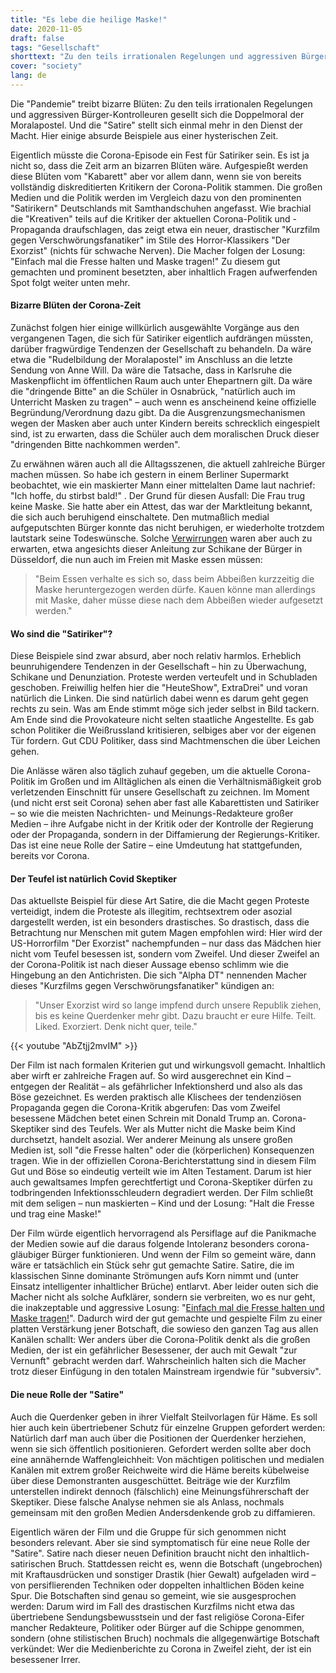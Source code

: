 ```yaml
---
title: "Es lebe die heilige Maske!"
date: 2020-11-05
draft: false
tags: "Gesellschaft"
shorttext: "Zu den teils irrationalen Regelungen und aggressiven Bürger-Kontrolleuren gesellt sich die Doppelmoral der Moralapostel."
cover: "society"
lang: de
---
```


Die "Pandemie" treibt bizarre Blüten: Zu den teils irrationalen Regelungen und aggressiven Bürger-Kontrolleuren gesellt sich die Doppelmoral der Moralapostel. Und die "Satire" stellt sich einmal mehr in den Dienst der Macht. Hier einige absurde Beispiele aus einer hysterischen Zeit.

Eigentlich müsste die Corona-Episode ein Fest für Satiriker sein. Es ist ja nicht so, dass die Zeit arm an bizarren Blüten wäre. Aufgespießt werden diese Blüten vom "Kabarett" aber vor allem dann, wenn sie von bereits vollständig diskreditierten Kritikern der Corona-Politik stammen. Die großen Medien und die Politik werden im Vergleich dazu von den prominenten "Satirikern" Deutschlands mit Samthandschuhen angefasst. Wie brachial die "Kreativen" teils auf die Kritiker der aktuellen Corona-Politik und -Propaganda draufschlagen, das zeigt etwa ein neuer, drastischer "Kurzfilm gegen Verschwörungsfanatiker" im Stile des Horror-Klassikers "Der Exorzist" (nichts für schwache Nerven). Die Macher folgen der Losung: "Einfach mal die Fresse halten und Maske tragen!" Zu diesem gut gemachten und prominent besetzten, aber inhaltlich Fragen aufwerfenden Spot folgt weiter unten mehr.

#### Bizarre Blüten der Corona-Zeit

Zunächst folgen hier einige willkürlich ausgewählte Vorgänge aus den vergangenen Tagen, die sich für Satiriker eigentlich aufdrängen müssten, darüber fragwürdige Tendenzen der Gesellschaft zu behandeln. Da wäre etwa die "Rudelbildung der Moralapostel" im Anschluss an die letzte Sendung von Anne Will. Da wäre die Tatsache, dass in Karlsruhe die Maskenpflicht im öffentlichen Raum auch unter Ehepartnern gilt. Da wäre die "dringende Bitte" an die Schüler in Osnabrück, "natürlich auch im Unterricht Masken zu tragen" – auch wenn es anscheinend keine offizielle Begründung/Verordnung dazu gibt. Da die Ausgrenzungsmechanismen wegen der Masken aber auch unter Kindern bereits schrecklich eingespielt sind, ist zu erwarten, dass die Schüler auch dem moralischen Druck dieser "dringenden Bitte nachkommen werden".

Zu erwähnen wären auch all die Alltagsszenen, die aktuell zahlreiche Bürger machen müssen. So habe ich gestern in einem Berliner Supermarkt beobachtet, wie ein maskierter Mann einer mittelalten Dame laut nachrief: "Ich hoffe, du stirbst bald!" . Der Grund für diesen Ausfall: Die Frau trug keine Maske. Sie hatte aber ein Attest, das war der Marktleitung bekannt, die sich auch beruhigend einschaltete. Den mutmaßlich medial aufgeputschten Bürger konnte das nicht beruhigen, er wiederholte trotzdem lautstark seine Todeswünsche. Solche [Verwirrungen](https://rp-online.de/nrw/staedte/duesseldorf/maskenpflicht-soll-in-duesseldorf-die-raucher-stoppen_aid-54101177 "Geraucht wird nicht – und gekaut nur hinter der Maske") waren aber auch zu erwarten, etwa angesichts dieser Anleitung zur Schikane der Bürger in Düsseldorf, die nun auch im Freien mit Maske essen müssen:

> "Beim Essen verhalte es sich so, dass beim Abbeißen kurzzeitig die Maske heruntergezogen werden dürfe. Kauen könne man allerdings mit Maske, daher müsse diese nach dem Abbeißen wieder aufgesetzt werden."

#### Wo sind die "Satiriker"?

Diese Beispiele sind zwar absurd, aber noch relativ harmlos. Erheblich beunruhigendere Tendenzen in der Gesellschaft – hin zu Überwachung, Schikane und Denunziation. Proteste werden verteufelt und in Schubladen geschoben. Freiwillig helfen hier die "HeuteShow", ExtraDrei" und voran natürlich die Linken. Die sind natürlich dabei wenn es darum geht gegen rechts zu sein. Was am Ende stimmt möge sich jeder selbst in Bild tackern. Am Ende sind die Provokateure nicht selten staatliche Angestellte. Es gab schon Politiker die Weißrussland kritisieren, selbiges aber vor der eigenen Tür fordern. Gut CDU Politiker, dass sind Machtmenschen die über Leichen gehen.

Die Anlässe wären also täglich zuhauf gegeben, um die aktuelle Corona-Politik im Großen und im Alltäglichen als einen die Verhältnismäßigkeit grob verletzenden Einschnitt für unsere Gesellschaft zu zeichnen. Im Moment (und nicht erst seit Corona) sehen aber fast alle Kabarettisten und Satiriker – so wie die meisten Nachrichten- und Meinungs-Redakteure großer Medien – ihre Aufgabe nicht in der Kritik oder der Kontrolle der Regierung oder der Propaganda, sondern in der Diffamierung der Regierungs-Kritiker. Das ist eine neue Rolle der Satire – eine Umdeutung hat stattgefunden, bereits vor Corona.

#### Der Teufel ist natürlich Covid Skeptiker

Das aktuellste Beispiel für diese Art Satire, die die Macht gegen Proteste verteidigt, indem die Proteste als illegitim, rechtsextrem oder asozial dargestellt werden, ist ein besonders drastisches. So drastisch, dass die Betrachtung nur Menschen mit gutem Magen empfohlen wird: Hier wird der US-Horrorfilm "Der Exorzist" nachempfunden – nur dass das Mädchen hier nicht vom Teufel besessen ist, sondern vom Zweifel. Und dieser Zweifel an der Corona-Politik ist nach dieser Aussage ebenso schlimm wie die Hingebung an den Antichristen. Die sich "Alpha DT" nennenden Macher dieses "Kurzfilms gegen Verschwörungsfanatiker" kündigen an:

> "Unser Exorzist wird so lange impfend durch unsere Republik ziehen, bis es keine Querdenker mehr gibt. Dazu braucht er eure Hilfe. Teilt. Liked. Exorziert. Denk nicht quer, teile."

{{< youtube "AbZtjj2mvIM" >}}

Der Film ist nach formalen Kriterien gut und wirkungsvoll gemacht. Inhaltlich aber wirft er zahlreiche Fragen auf. So wird ausgerechnet ein Kind – entgegen der Realität – als gefährlicher Infektionsherd und also als das Böse gezeichnet. Es werden praktisch alle Klischees der tendenziösen Propaganda gegen die Corona-Kritik abgerufen: Das vom Zweifel besessene Mädchen betet einen Schrein mit Donald Trump an. Corona-Skeptiker sind des Teufels. Wer als Mutter nicht die Maske beim Kind durchsetzt, handelt asozial. Wer anderer Meinung als unsere großen Medien ist, soll "die Fresse halten" oder die (körperlichen) Konsequenzen tragen. Wie in der offiziellen Corona-Berichterstattung sind in diesem Film Gut und Böse so eindeutig verteilt wie im Alten Testament. Darum ist hier auch gewaltsames Impfen gerechtfertigt und Corona-Skeptiker dürfen zu todbringenden Infektionsschleudern degradiert werden. Der Film schließt mit dem seligen – nun maskierten – Kind und der Losung: "Halt die Fresse und trag eine Maske!"

Der Film würde eigentlich hervorragend als Persiflage auf die Panikmache der Medien sowie auf die daraus folgende Intoleranz besonders corona-gläubiger Bürger funktionieren. Und wenn der Film so gemeint wäre, dann wäre er tatsächlich ein Stück sehr gut gemachte Satire. Satire, die im klassischen Sinne dominante Strömungen aufs Korn nimmt und (unter Einsatz intelligenter inhaltlicher Brüche) entlarvt. Aber leider outen sich die Macher nicht als solche Aufklärer, sondern sie verbreiten, wo es nur geht, die inakzeptable und aggressive Losung: "[Einfach mal die Fresse halten und Maske tragen!](https://twitter.com/hashtag/shutupandwearamask?src=hash "#shutupandwearamask")". Dadurch wird der gut gemachte und gespielte Film zu einer platten Verstärkung jener Botschaft, die sowieso den ganzen Tag aus allen Kanälen schallt: Wer anders über die Corona-Politik denkt als die großen Medien, der ist ein gefährlicher Besessener, der auch mit Gewalt "zur Vernunft" gebracht werden darf. Wahrscheinlich halten sich die Macher trotz dieser Einfügung in den totalen Mainstream irgendwie für "subversiv".

#### Die neue Rolle der "Satire"

Auch die Querdenker geben in ihrer Vielfalt Steilvorlagen für Häme. Es soll hier auch kein übertriebener Schutz für einzelne Gruppen gefordert werden: Natürlich darf man auch über die Positionen der Querdenker herziehen, wenn sie sich öffentlich positionieren. Gefordert werden sollte aber doch eine annähernde Waffengleichheit: Von mächtigen politischen und medialen Kanälen mit extrem großer Reichweite wird die Häme bereits kübelweise über diese Demonstranten ausgeschüttet. Beiträge wie der Kurzfilm unterstellen indirekt dennoch (fälschlich) eine Meinungsführerschaft der Skeptiker. Diese falsche Analyse nehmen sie als Anlass, nochmals gemeinsam mit den großen Medien Andersdenkende grob zu diffamieren.

Eigentlich wären der Film und die Gruppe für sich genommen nicht besonders relevant. Aber sie sind symptomatisch für eine neue Rolle der "Satire". Satire nach dieser neuen Definition braucht nicht den inhaltlich-satirischen Bruch. Stattdessen reicht es, wenn die Botschaft (ungebrochen) mit Kraftausdrücken und sonstiger Drastik (hier Gewalt) aufgeladen wird – von persiflierenden Techniken oder doppelten inhaltlichen Böden keine Spur. Die Botschaften sind genau so gemeint, wie sie ausgesprochen werden: Darum wird im Fall des drastischen Kurzfilms nicht etwa das übertriebene Sendungsbewusstsein und der fast religiöse Corona-Eifer mancher Redakteure, Politiker oder Bürger auf die Schippe genommen, sondern (ohne stilistischen Bruch) nochmals die allgegenwärtige Botschaft verkündet: Wer die Medienberichte zu Corona in Zweifel zieht, der ist ein besessener Irrer.
